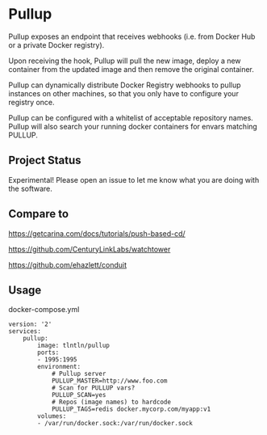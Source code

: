 # Pullup 

Pullup exposes an endpoint that receives webhooks (i.e. from Docker Hub 
or a private Docker registry). 

Upon receiving the hook, Pullup will pull the new image, deploy a new 
container from the updated image and then remove the original container.

Pullup can dynamically distribute Docker Registry webhooks to pullup instances on
other machines, so that you only have to configure your registry once.

Pullup can be configured with a whitelist of acceptable repository names.
Pullup will also search your running docker containers for envars matching PULLUP.

## Project Status

Experimental! Please open an issue to let me know what you are doing with the software.

## Compare to

https://getcarina.com/docs/tutorials/push-based-cd/

https://github.com/CenturyLinkLabs/watchtower

https://github.com/ehazlett/conduit

## Usage

docker-compose.yml
```
version: '2'
services: 
    pullup:
        image: tlntln/pullup
        ports:
        - 1995:1995
        environment:
            # Pullup server
            PULLUP_MASTER=http://www.foo.com
            # Scan for PULLUP vars?
            PULLUP_SCAN=yes
            # Repos (image names) to hardcode
            PULLUP_TAGS=redis docker.mycorp.com/myapp:v1
        volumes:
        - /var/run/docker.sock:/var/run/docker.sock
```




